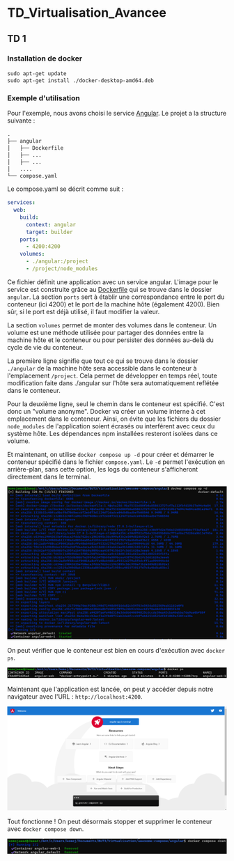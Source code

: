 # TD_Virtualisation_Avancee

## TD 1

### Installation de docker
```
sudo apt-get update
sudo apt-get install ./docker-desktop-amd64.deb
```


### Exemple d'utilisation
Pour l'exemple, nous avons choisi le service [Angular](https://angular.dev/).
Le projet a la structure suivante :
```
.
├── angular
│   ├── Dockerfile
│   ├── ...
│   ├── ...
│   ....
└── compose.yaml
```

Le compose.yaml se décrit comme suit :
```yaml
services:
  web:
    build:
      context: angular
      target: builder
    ports:
      - 4200:4200
    volumes:
      - ./angular:/project
      - /project/node_modules
```
Ce fichier définit une application avec un service angular. L'image pour le service est construite grâce au [Dockerfile](Ressources/files/Dockerfile) qui se trouve dans le dossier ``angular``.
La section ``ports`` sert à établir une correspondance entre le port du conteneur (ici 4200) et le port de la machine hôte (également 4200). Bien sûr, si le port est déjà utilisé, il faut modifier la valeur.

La section ``volumes`` permet de monter des volumes dans le conteneur. Un volume est une méthode utilisée pour partager des données entre la machine hôte et le conteneur ou pour persister des données au-delà du cycle de vie du conteneur. 

La première ligne signifie que tout ce qui se trouve dans le dossier ``./angular`` de la machine hôte sera accessible dans le conteneur à l'emplacement ``/project``. Cela permet de développer en temps réel, toute modification faite dans ./angular sur l'hôte sera automatiquement reflétée dans le conteneur.

Pour la deuxième ligne, seul le chemin dans le conteneur est spécifié. C'est donc un "volume anonyme". Docker va créer un volume interne à cet emplacement dans le conteneur. Ainsi, on évite que les fichiers du dossier ``node_modules`` de l'application soient écrasés ou interférent avec ceux du système hôte. Les dépendances npm installées resteront isolées dans ce volume.

Et maintenant, on utilise ``docker compose up -d`` pour créer et démarrer le conteneur spécifié dans le fichier ``compose.yaml``. Le ``-d`` permet l'exécution en arrière-plan, sans cette option, les logs du conteneur s'afficheront directement dans le terminal.

![alt text](Ressources/img/composeUp.png)

On peut vérifier que le conteneur est bien en cours d'exécution avec ``docker ps``.

![alt text](Ressources/img/dockerPs.png)

Maintenant que l'application est lancée, on peut y accéder depuis notre navigateur avec l'URL : ``http://localhost:4200``.

![alt text](Ressources/img/visuelAngular.png)

Tout fonctionne ! On peut désormais stopper et supprimer le conteneur avec ``docker compose down``.

![alt text](Ressources/img/composeDown.png)

